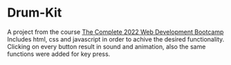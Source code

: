 # Drum-Kit
A project from the course [The Complete 2022 Web Development Bootcamp](https://ua.udemy.com/course/the-complete-web-development-bootcamp/)
Includes html, css and javascript in order to achive the desired functionality. 
Clicking on every button result in sound and animation, also the same functions were added for key press.
